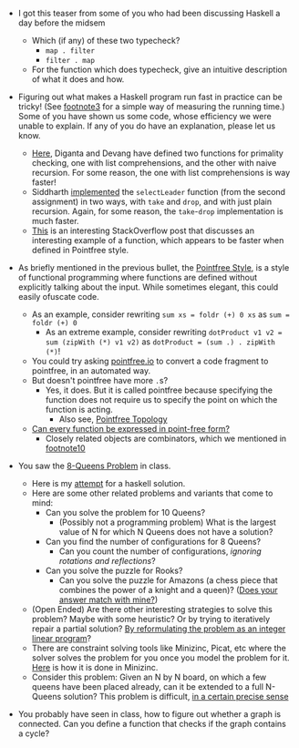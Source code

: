 * I got this teaser from some of you who had been discussing Haskell a day before the midsem
  * Which (if any) of these two typecheck?
    * `map . filter`
    * `filter . map`
  * For the function which does typecheck, give an intuitive description of what it does and how.

* Figuring out what makes a Haskell program run fast in practice can be tricky! (See [footnote3](https://github.com/Agnishom/PRGH17/blob/master/footnotes/footnote03.md) for a simple way of measuring the running time.) Some of you have shown us some code, whose efficiency we were unable to explain. If any of you do have an explanation, please let us know.
  * [Here](https://gist.github.com/Agnishom/c45f90c53eb0e3c2152bc960735fa03e#file-isprime-hs), Diganta and Devang have defined two functions for primality checking, one with list comprehensions, and the other with naive recursion. For some reason, the one with list comprehensions is way faster!
  * Siddharth [implemented](https://gist.github.com/Agnishom/c45f90c53eb0e3c2152bc960735fa03e#file-selectleader-hs) the `selectLeader` function (from the second assignment) in two ways, with `take` and `drop`, and with just plain recursion. Again, for some reason, the `take`-`drop` implementation is much faster.
  * [This](https://stackoverflow.com/questions/11466284/how-is-this-fibonacci-function-memoized/) is an interesting StackOverflow post that discusses an interesting example of a function, which appears to be faster when defined in Pointfree style.

* As briefly mentioned in the previous bullet, the [Pointfree Style](https://wiki.haskell.org/Pointfree), is a style of functional programming where functions are defined without explicitly talking about the input. While sometimes elegant, this could easily ofuscate code.
  * As an example, consider rewriting `sum xs = foldr (+) 0 xs` as `sum = foldr (+) 0`
    * As an extreme example, consider rewriting `dotProduct v1 v2 = sum (zipWith (*) v1 v2)` as `dotProduct = (sum .) . zipWith (*)`!
  * You could try asking [pointfree.io](http://pointfree.io/) to convert a code fragment to pointfree, in an automated way.
  * But doesn't pointfree have more `.`s?
    * Yes, it does. But it is called pointfree because specifying the function does not require us to specify the point on which the function is acting.
      * Also see, [Pointfree Topology](http://www.wikiwand.com/en/Pointless_topology)
  * [Can every function be expressed in point-free form?](https://stackoverflow.com/questions/13184294/can-any-function-be-reduced-to-a-point-free-form)
    * Closely related objects are combinators, which we mentioned in [footnote10](https://github.com/Agnishom/PRGH17/blob/master/footnotes/footnote10.md)

* You saw the [8-Queens Problem](https://en.wikipedia.org/wiki/Eight_queens_puzzle) in class.
  * Here is my [attempt](https://codereview.stackexchange.com/questions/177823/n-queens-with-haskell) for a haskell solution.
  * Here are some other related problems and variants that come to mind:
    * Can you solve the problem for 10 Queens?
      * (Possibly not a programming problem) What is the largest value of N for which N Queens does not have a solution?
    * Can you find the number of configurations for 8 Queens?
      * Can you count the number of configurations, _ignoring rotations and reflections_?
    * Can you solve the puzzle for Rooks?
      * Can you solve the puzzle for Amazons (a chess piece that combines the power of a knight and a queen)? ([Does your answer match with mine?](https://brilliant.org/problems/n-queens-reloaded/))
  * (Open Ended) Are there other interesting strategies to solve this problem? Maybe with some heuristic? Or by trying to iteratively repair a partial solution? [By reformulating the problem as an integer linear program](https://math.stackexchange.com/questions/1537689/linear-constraints-to-placing-n-queens-on-an-n-x-n-chessboard)?
  * There are constraint solving tools like Minizinc, Picat, etc where the solver solves the problem for you once you model the problem for it. [Here](https://github.com/MiniZinc/minizinc-benchmarks/blob/master/queens/queens.mzn) is how it is done in Minizinc.
  * Consider this problem: Given an N by N board, on which a few queens have been placed already, can it be extended to a full N-Queens solution? This problem is difficult, [in a certain precise sense](https://blogs.cs.st-andrews.ac.uk/csblog/2017/08/31/n-queens-completion-is-np-complete/)

* You probably have seen in class, how to figure out whether a graph is connected. Can you define a function that checks if the graph contains a cycle?
